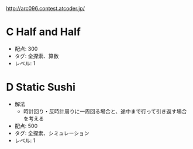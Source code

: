 http://arc096.contest.atcoder.jp/

# C Half and Half

- 配点: 300
- タグ: 全探索、算数
- レベル: 1

# D Static Sushi

- 解法
    - 時計回り・反時計周りに一周回る場合と、途中まで行って引き返す場合を考える
- 配点: 500
- タグ: 全探索、シミュレーション
- レベル: 1
